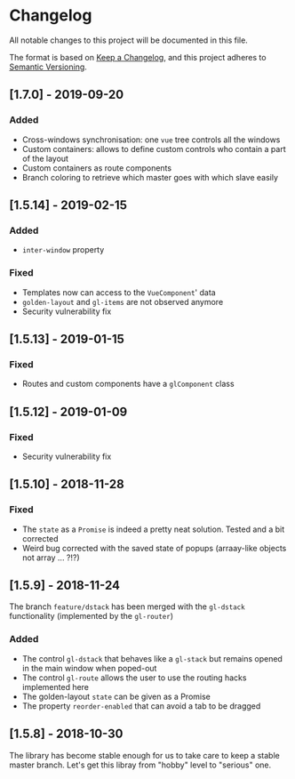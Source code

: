 # Changelog

All notable changes to this project will be documented in this file.

The format is based on [Keep a Changelog](https://keepachangelog.com/en/1.0.0/),
and this project adheres to [Semantic Versioning](https://semver.org/spec/v2.0.0.html).

## [1.7.0] - 2019-09-20

### Added

- Cross-windows synchronisation: one `vue` tree controls all the windows
- Custom containers: allows to define custom controls who contain a part of the layout
- Custom containers as route components
- Branch coloring to retrieve which master goes with which slave easily

## [1.5.14] - 2019-02-15

### Added

- `inter-window` property

### Fixed

- Templates now can access to the `VueComponent`' data
- `golden-layout` and `gl-items` are not observed anymore
- Security vulnerability fix

## [1.5.13] - 2019-01-15

### Fixed

- Routes and custom components have a `glComponent` class

## [1.5.12] - 2019-01-09

### Fixed

- Security vulnerability fix

## [1.5.10] - 2018-11-28

### Fixed

- The `state` as a `Promise` is indeed a pretty neat solution. Tested and a bit corrected
- Weird bug corrected with the saved state of popups (arraay-like objects not array ... ?!?)

## [1.5.9] - 2018-11-24

The branch `feature/dstack` has been merged with the `gl-dstack` functionality (implemented by the `gl-router`) 

### Added

- The control `gl-dstack` that behaves like a `gl-stack` but remains opened in the main window when poped-out
- The control `gl-route` allows the user to use the routing hacks implemented here
- The golden-layout `state` can be given as a Promise
- The property `reorder-enabled` that can avoid a tab to be dragged

## [1.5.8] - 2018-10-30

The library has become stable enough for us to take care to keep a stable master branch. Let's get this libray from "hobby" level to "serious" one.
